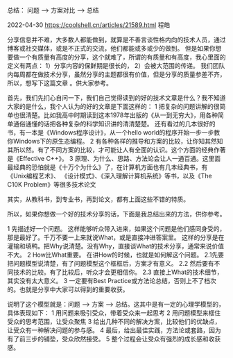 
总结： 问题 –> 方案对比 –> 总结

2022-04-30
https://coolshell.cn/articles/21589.html  程皓

分享信息并不难，大多数人都能做到，就算是不善言谈性格内向的技术人员，通过博客或社交媒体，或是不正式的交流，他们都能或多或少的做到。
但是如果你想要做一个有质量有高度的分享，这个就难了，所谓的有质量和有高度，我心里面的定义有两点：
1）分享内容的保鲜期是很长的，
2）会被大范围的传递。
我们团队内每周都在做技术分享，虽然分享的主题都很有价值，但是分享的质量参差不齐，所以，想写下这篇文章 。供大家参考。

首先，我们先扪心自问一下，我们自己觉得读到的好的技术文章是什么？我不知道大家的是什么，我个人认为的好的文章是下面这样的：
1 把复杂的问题讲解的很简单也很清楚。比如我高中时期读到这本1978年出版的《从一到无穷大》，用各种简单通俗通懂的话把各种复杂的科学知识讲的清清楚楚。
  还有看过的几本很好的书，有一本是《Windows程序设计》，从一个hello world的程序开始一步一步教你Windows下的原生态编程。
2 有各种各样的推导和方案的比较，让你知其然知其所以然。有了不同方案的比较，才可能让人有全面的认识。这个方面的经典作著是《Effective C++》。
3 原理、为什么、思路、方法论会让人一通百通。这里面最经典的恐怕就是《十万个为什么》了，在计算机方面也有几本经典书，有《Unix编程艺术》、
  《设计模式》、《深入理解计算机系统》等书，以及《The C10K Problem》等很多技术论文

其实，从教科书，到专业书，再到论文，都有上面这些不错的特质。

所以，如果你想做一个好的技术分享的话，下面是我总结出来的方法，供你参考。

1 先描述好一个问题。
  这样能够听众带入进来，如果这个问题是他们感同身受的，那是最好了。千万不要一上来就说What，或是直接冲进答案里。
  这样的分享是在灌输和填鸭。把Why说清楚。没有Why，直接谈What的技术分享，通常来说价值不大。
2 How比What重要。     在讲How的时候，也就是如何解这个问题。
  2.1先要把问题模型说清楚，有了问题模型这个框框后，方案才有意义。
  2.2 然后要有不同技术的比较。有了比较后，听众才会更相信你。
  2.3 直接上What的技术细节，其实没有太大意义。
3 一定要有Best Practice或方法论总结，否则上不了档次的。也就是分享中大家可以得到的重要收获。

说明了这个模型就是：问题 –> 方案 –> 总结。这其中是有一定的心理学模型的，具体表现如下：
1 用问题来吸引受众，带着受众来一起思考
2 用问题模型来框住受众的思考范围，让受众聚焦
3 给出几种不同的解决方案，比较他们的优缺点，让受众有一种解决问题的参与感。
4 最后，给出最佳实践，方法论或套路，因为有了前三步的铺垫，受众欣然接受。
5 整个过程会让受众有强烈的成长感和收获感。